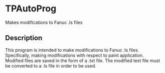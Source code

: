 # TPAutoProg
Makes modifications to Fanuc .ls files

## Description
This program is intended to make modifications to Fanuc .ls files. Specifically, making modifications with respect to paint application. Modified files are saved in the form of a .txt file. The modified text file must be converted to a .ls file in order to be used.

